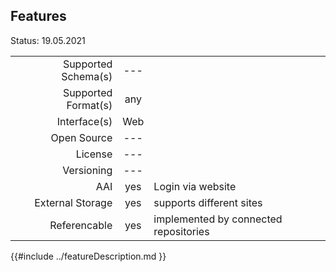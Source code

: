 ## Features

Status: 19.05.2021

|                     |            |          |
| -------------------:| :--------: | :------- |
| Supported Schema(s) | ---        |          |
| Supported Format(s) | any        |          |
| Interface(s)        | Web        |          |
| Open Source         | ---        |          |
| License             | ---        |          |
| Versioning          | ---        |          |
| AAI                 | yes        |   Login via website       |
| External Storage    | yes        |  supports different sites        |
| Referencable        | yes        |  implemented by connected repositories        |


{{#include ../featureDescription.md }}

